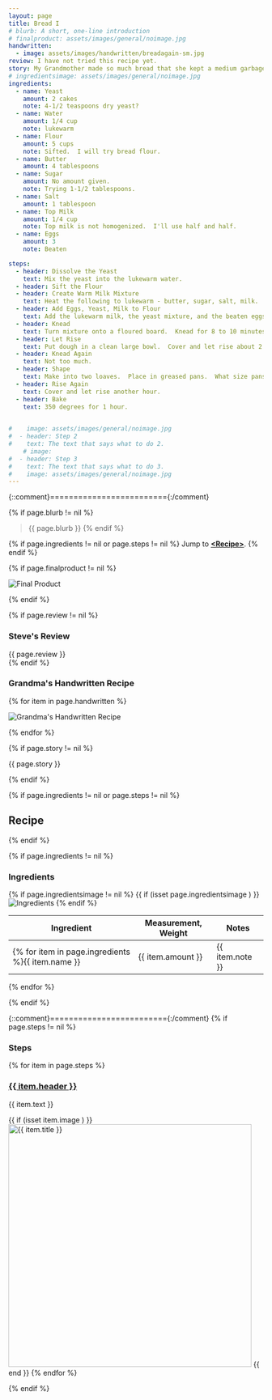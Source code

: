 ```yaml
---
layout: page
title: Bread I
# blurb: A short, one-line introduction
# finalproduct: assets/images/general/noimage.jpg
handwritten: 
  - image: assets/images/handwritten/breadagain-sm.jpg
review: I have not tried this recipe yet.
story: My Grandmother made so much bread that she kept a medium garbage can in her kitchen just to hold flour. 
# ingredientsimage: assets/images/general/noimage.jpg
ingredients:
  - name: Yeast
    amount: 2 cakes
    note: 4-1/2 teaspoons dry yeast?
  - name: Water
    amount: 1/4 cup
    note: lukewarm
  - name: Flour
    amount: 5 cups
    note: Sifted.  I will try bread flour.
  - name: Butter
    amount: 4 tablespoons
  - name: Sugar
    amount: No amount given.
    note: Trying 1-1/2 tablespoons.
  - name: Salt
    amount: 1 tablespoon
  - name: Top Milk
    amount: 1/4 cup
    note: Top milk is not homogenized.  I'll use half and half.
  - name: Eggs
    amount: 3
    note: Beaten

steps:
  - header: Dissolve the Yeast
    text: Mix the yeast into the lukewarm water.
  - header: Sift the Flour
  - header: Create Warm Milk Mixture
    text: Heat the following to lukewarm - butter, sugar, salt, milk.
  - header: Add Eggs, Yeast, Milk to Flour
    text: Add the lukewarm milk, the yeast mixture, and the beaten eggs to the flour.  Beat with a wooden spoon.
  - header: Knead
    text: Turn mixture onto a floured board.  Knead for 8 to 10 minutes.
  - header: Let Rise
    text: Put dough in a clean large bowl.  Cover and let rise about 2 hours.  
  - header: Knead Again
    text: Not too much.
  - header: Shape
    text: Make into two loaves.  Place in greased pans.  What size pans?
  - header: Rise Again
    text: Cover and let rise another hour.
  - header: Bake
    text: 350 degrees for 1 hour.
  

#    image: assets/images/general/noimage.jpg
#  - header: Step 2
#    text: The text that says what to do 2.
    # image: 
#  - header: Step 3
#    text: The text that says what to do 3.
#    image: assets/images/general/noimage.jpg
---
```


{::comment}========================={:/comment}

{% if page.blurb != nil %}
> {{ page.blurb }}
{% endif %}

{% if page.ingredients != nil or page.steps != nil %}
Jump to **[\<Recipe\>](#recipe)**.
{% endif %}

<!--- ~~~~~~~~~~~~~~~~~~~~~~~~~~~~~~~~~~~~ --->

<!--- 
page.finalproduct is {% if page.finalproduct == blank %}blank{% else %}"{{ page.finalproduct }}"{% endif %}

page.finalproduct is {% if page.finalproduct == "" %}empty string{% else %}"{{ page.finalproduct }}"{% endif %}

page.finalproduct is {% if page.finalproduct == nil %}nil{% else %}"{{ page.finalproduct }}"{% endif %}
--->

<!--- {{ if (isset page.finalproduct ) }}  --->
{% if page.finalproduct != nil %}

<img alt="Final Product" src="https://illinifanboy.github.io/{{ page.finalproduct }}">

{% endif %}

<!--- ~~~~~~~~~~~~~~~~~~~~~~~~~~~~~~~~~~~~ --->

{% if page.review != nil %}
### Steve's Review  
{{ page.review }}    
{% endif %}

<!--- ~~~~~~~~~~~~~~~~~~~~~~~~~~~~~~~~~~~~ --->

### Grandma's Handwritten Recipe

{% for item in page.handwritten %}

<img alt="Grandma's Handwritten Recipe" src="https://illinifanboy.github.io/{{ item.image }}">

{% endfor %}

{% if page.story != nil %}

{{ page.story }}

{% endif %}

<!--- ~~~~~~~~~~~~~~~~~~~~~~~~~~~~~~~~~~~~ --->

{% if page.ingredients != nil or page.steps != nil %}
## Recipe
{% endif %}

{% if page.ingredients != nil %}
### Ingredients

{% if page.ingredientsimage != nil %}
{{ if (isset page.ingredientsimage ) }}
<img alt="Ingredients" src="https://illinifanboy.github.io/{{ page.ingredientsimage }}">
{% endif %}

Ingredient | Measurement, Weight | Notes
---|---|----
{% for item in page.ingredients %}{{ item.name }} | {{ item.amount }} | {{ item.note }}
{% endfor %}

{% endif %}

{::comment}========================={:/comment}
{% if page.steps != nil %}
### Steps

{% for item in page.steps %}

### <ins>{{ item.header }}</ins> 

{{ item.text }}

{{ if (isset item.image ) }}
<img width="480" alt="{{ item.title }}" src="https://illinifanboy.github.io/{{ item.image }}">
{{ end }}
{% endfor %}

{% endif %}

